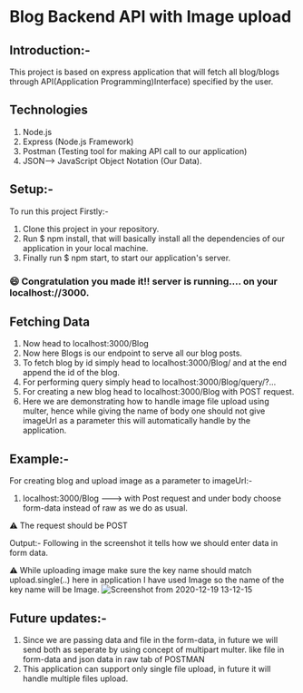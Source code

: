 # Blog Backend API with Image upload

## Introduction:-
This project is based on express application that will fetch all blog/blogs through API(Application Programming)Interface) specified by the user.

## Technologies

1. Node.js
2. Express (Node.js Framework)
3. Postman (Testing tool for making API call to our application)
4. JSON--> JavaScript Object Notation (Our Data).

## Setup:-

To run this project Firstly:-
1. Clone this project in your repository.
2. Run $ npm install, that will basically install all the dependencies of our application in your local machine.
3. Finally run $ npm start, to start our application's server.

### :smile: Congratulation you made it!! server is running.... on your localhost://3000.

## Fetching Data

1. Now head to localhost:3000/Blog
2. Now here Blogs is our endpoint to serve all our blog posts.
3. To fetch blog by id simply head to localhost:3000/Blog/ and at the end append the id of the blog.
4. For performing query simply head to localhost:3000/Blog/query/?...
5. For creating a new blog head to localhost:3000/Blog with POST request.
6. Here we are demonstrating how to handle image file upload using multer, hence while giving the name of body one should not give imageUrl as a parameter this will automatically handle by the application.


## Example:-

For creating blog and upload image as a parameter to imageUrl:-
1. localhost:3000/Blog ---> with Post request and under body choose form-data instead of raw as we do as usual.

:warning: The request should be POST

Output:- Following in the screenshot it tells how we should enter data in form data.

:warning: While uploading image make sure the key name should match upload.single(..)  here in application I have used Image so the name of the key name will be Image. 
![Screenshot from 2020-12-19 13-12-15](https://user-images.githubusercontent.com/73870819/102684412-4597b180-41fe-11eb-9495-1a2f855bd1f2.png)



## Future updates:-

1. Since we are passing data and file in the form-data, in future we will send both as seperate by using concept of multipart multer. like file in form-data and json data in raw tab of POSTMAN
2. This application can support only single file upload, in future it will handle multiple files upload.

        
